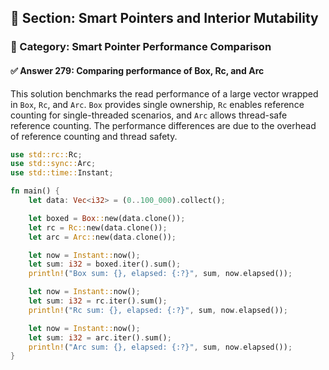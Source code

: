 ## 📘 Section: Smart Pointers and Interior Mutability  
### 🔹 Category: Smart Pointer Performance Comparison  
#### ✅ Answer 279: Comparing performance of Box, Rc, and Arc

This solution benchmarks the read performance of a large vector wrapped in `Box`, `Rc`, and `Arc`. `Box` provides single ownership, `Rc` enables reference counting for single-threaded scenarios, and `Arc` allows thread-safe reference counting. The performance differences are due to the overhead of reference counting and thread safety.

```rust
use std::rc::Rc;
use std::sync::Arc;
use std::time::Instant;

fn main() {
    let data: Vec<i32> = (0..100_000).collect();

    let boxed = Box::new(data.clone());
    let rc = Rc::new(data.clone());
    let arc = Arc::new(data.clone());

    let now = Instant::now();
    let sum: i32 = boxed.iter().sum();
    println!("Box sum: {}, elapsed: {:?}", sum, now.elapsed());

    let now = Instant::now();
    let sum: i32 = rc.iter().sum();
    println!("Rc sum: {}, elapsed: {:?}", sum, now.elapsed());

    let now = Instant::now();
    let sum: i32 = arc.iter().sum();
    println!("Arc sum: {}, elapsed: {:?}", sum, now.elapsed());
}
```
